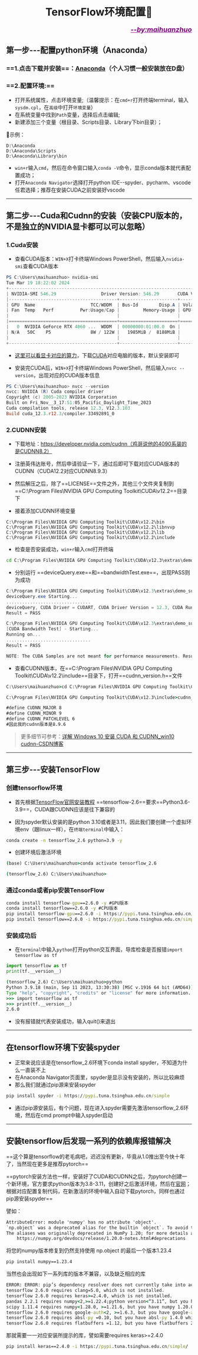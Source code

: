 <h1 align = "center">TensorFlow环境配置🚀</h1>

<div style="text-align: right; color: Purple; font-size: 18px;">
    <span style="font-weight: bold; font-style: italic; text-decoration: underline;">
        <a href="https://github.com/kestlermai" style="color: Purple;">--by:maihuanzhuo</a>
    </span>
</div>

## 第一步---配置python环境（Anaconda）

### ==1.点击下载并安装==：[Anaconda](https://www.anaconda.com/)（个人习惯一般安装放在D盘）

### ==2.配置环境:==

- 打开系统属性，点击环境变量;（温馨提示：在`cmd+r`打开终端terminal，输入`sysdm.cpl`，在`高级`中打开`环境变量`）
- 在系统变量中找到`Path`变量，选择后点击编辑;
- 新建添加三个变量（根目录、Scripts目录、Library下bin目录）；

🙌示例：

```
D:\Anaconda
D:\Anaconda\Scripts
D:\Anaconda\Library\bin
```

- `win+r`输入`cmd`，然后在命令窗口输入`conda -V`命令，显示conda版本就代表配置成功；
- 打开`Anaconda Navigator`选择打开python IDE--spyder、pycharm、vscode任君选择；推荐在安装CUDA之前安装好vscode

---

## 第二步---Cuda和Cudnn的安装（安装CPU版本的，不是独立的NVIDIA显卡都可以可以忽略）

### 1.Cuda安装

- 查看CUDA版本：`WIN+X`打卡终端Windows PowerShell，然后输入`nvidia-smi`查看CUDA版本

```powershell
PS C:\Users\maihuanzhuo> nvidia-smi
Tue Mar 19 18:22:02 2024
+---------------------------------------------------------------------------------------+
| NVIDIA-SMI 546.29                 Driver Version: 546.29       CUDA Version: 12.3     |
|-----------------------------------------+----------------------+----------------------+
| GPU  Name                     TCC/WDDM  | Bus-Id        Disp.A | Volatile Uncorr. ECC |
| Fan  Temp   Perf          Pwr:Usage/Cap |         Memory-Usage | GPU-Util  Compute M. |
|                                         |                      |               MIG M. |
|=========================================+======================+======================|
|   0  NVIDIA GeForce RTX 4060 ...  WDDM  | 00000000:01:00.0  On |                  N/A |
| N/A   50C    P5               8W / 122W |   1985MiB /  8188MiB |     22%      Default |
|                                         |                      |                  N/A |
+-----------------------------------------+----------------------+----------------------+
```

- [这里可以看显卡对应的算力](https://developer.nvidia.com/cuda-gpus)，下载[CUDA](https://developer.nvidia.com/cuda-toolkit)对应电脑的版本，默认安装即可

- 安装完CUDA后，`WIN+X`打卡终端Windows PowerShell，然后输入`nvcc --version`，出现对应的CUDA版本信息

```powershell
PS C:\Users\maihuanzhuo> nvcc --version
nvcc: NVIDIA (R) Cuda compiler driver
Copyright (c) 2005-2023 NVIDIA Corporation
Built on Fri_Nov__3_17:51:05_Pacific_Daylight_Time_2023
Cuda compilation tools, release 12.3, V12.3.103
Build cuda_12.3.r12.3/compiler.33492891_0
```

### 2.CUDNN安装

- 下载地址：https://developer.nvidia.com/cudnn（鸡哥说他的4090系装的是CUDNN8.2）

- 注册英伟达账号，然后申请验证一下，通过后即可下载对应CUDA版本的CUDNN（CUDA12.2对应CUDNN8.9.3）

- 然后解压之后，除了==LICENSE==文件之外，其他三个文件夹复制到==C:\Program Files\NVIDIA GPU Computing Toolkit\CUDA\v12.2==目录下

- 接着添加CUDNN环境变量

```
C:\Program Files\NVIDIA GPU Computing Toolkit\CUDA\v12.2\bin
C:\Program Files\NVIDIA GPU Computing Toolkit\CUDA\v12.2\libnvvp
C:\Program Files\NVIDIA GPU Computing Toolkit\CUDA\v12.2\lib
C:\Program Files\NVIDIA GPU Computing Toolkit\CUDA\v12.2\include
```

- 检查是否安装成功，`win+r`输入`cmd`打开终端

```cmd
cd C:\Program Files\NVIDIA GPU Computing Toolkit\CUDA\v12.3\extras\demo_suite
```

- 分别运行 ==deviceQuery.exe==和==bandwidthTest.exe==，出现PASS则为成功

```powershell
C:\Program Files\NVIDIA GPU Computing Toolkit\CUDA\v12.3\extras\demo_suite>deviceQuery.exe
deviceQuery.exe Starting...
................................
deviceQuery, CUDA Driver = CUDART, CUDA Driver Version = 12.3, CUDA Runtime Version = 12.3, NumDevs = 1, Device0 = NVIDIA GeForce RTX 4060 Laptop GPU
Result = PASS

C:\Program Files\NVIDIA GPU Computing Toolkit\CUDA\v12.3\extras\demo_suite>bandwidthTest.exe
[CUDA Bandwidth Test] - Starting...
Running on...
................................
Result = PASS

NOTE: The CUDA Samples are not meant for performance measurements. Results may vary when GPU Boost is enabled.
```

- 查看CUDNN版本，在==C:\Program Files\NVIDIA GPU Computing Toolkit\CUDA\v12.2\include==目录下，打开==cudnn_version.h==文件

```cmd
C:\Users\maihuanzhuo>cd C:\Program Files\NVIDIA GPU Computing Toolkit\CUDA\v12.3\include

C:\Program Files\NVIDIA GPU Computing Toolkit\CUDA\v12.3\include>cudnn_version.h

#define CUDNN_MAJOR 8
#define CUDNN_MINOR 9
#define CUDNN_PATCHLEVEL 6
#因此我的cudnn版本是8.9.6
```

> 更多细节可参考：[详解 Windows 10 安装 CUDA 和 CUDNN_win10 cudnn-CSDN博客](https://blog.csdn.net/KRISNAT/article/details/130966344)

---

## 第三步---安装TensorFlow

### 创建tensorflow环境

- 首先根据[TensorFlow官网安装教程](https://tensorflow.google.cn/install/source_windows?hl=zh-cn#tested_build_configurations) ==tensorflow-2.6==要求==Python3.6-3.9==，CUDA跟CUDNN应该是往下兼容的

- 因为spyder默认安装的是python 3.10或者是3.11，因此我们要创建一个虚拟环境env（跟linux一样），在``终端terminal``中输入：

```cmd
conda create -n tensorflow_2.6 python=3.9 -y
```

- 创建环境后激活环境

```cmd
(base) C:\Users\maihuanzhuo>conda activate tensorflow_2.6

(tensorflow_2.6) C:\Users\maihuanzhuo>
```

### 通过conda或者pip安装TensorFlow

```cmd
conda install tensorflow-gpu==2.6.0 -y #GPU版本
conda install tensorflow==2.6.0 -y #CPU版本
pip install tensorflow-gpu==2.6.0 -i https://pypi.tuna.tsinghua.edu.cn/simple #GPU版本，网不行的可以加个镜像
pip install tensorflow==2.6.0 -i https://pypi.tuna.tsinghua.edu.cn/simple #CPU版本
```

### 安装成功后

- 在``terminal``中输入`python`打开python交互界面，导库检查是否报错`import tensorflow as tf`

```python
import tensorflow as tf
print(tf.__version__)
```

```cmd
(tensorflow_2.6) C:\Users\maihuanzhuo>python
Python 3.9.18 (main, Sep 11 2023, 13:30:38) [MSC v.1916 64 bit (AMD64)] on win32
Type "help", "copyright", "credits" or "license" for more information.
>>> import tensorflow as tf
>>> print(tf.__version__)
2.6.0
```

- 没有报错就代表安装成功，输入quit()来退出

---

## 在tensorflow环境下安装spyder

- 正常来说应该是在tensorflow_2.6环境下conda install spyder，不知道为什么一直装不上
- 在Anaconda Navigator页面里，spyder是显示没有安装的，所以比较麻烦
- 那么我们就通过pip源来安装spyder

```cmd
pip install spyder -i https://pypi.tuna.tsinghua.edu.cn/simple
```

- 通过pip源安装后，有个问题，现在进入spyder需要先激活tensorflow_2.6环境，然后在cmd prompt中输入spyder启动

---

## 安装tensorflow后发现一系列的依赖库报错解决

==这个算是tensorflow的老毛病吧，迟迟没有更新，毕竟从1.0推出至今快十年了，当然现在更多是推荐pytorch==

==pytorch安装方法也一样，安装好了CUDA和CUDNN之后，为pytorch创建一个新环境，官方要求python版本为3.8-3.11，创建好之后激活环境，然后在[官网](https://pytorch.org/get-started/locally/)；根据对应配置复制代码，在新激活的环境中输入自动下载pytorch，同样也通过pip源安装spyder==

譬如：

```cmd
AttributeError: module 'numpy' has no attribute 'object'.
`np.object` was a deprecated alias for the builtin `object`. To avoid this error in existing code, use `object` by itself. Doing this will not modify any behavior and is safe.
The aliases was originally deprecated in NumPy 1.20; for more details and guidance see the original release note at:
    https://numpy.org/devdocs/release/1.20.0-notes.html#deprecations
```

将您的numpy版本修复到仍然支持使用 np.object 的最后一个版本1.23.4

```cmd
pip install numpy==1.23.4
```

当然也会出现如下一系列库的版本不兼容，以及缺乏相应的库

```cmd
ERROR: ERROR: pip’s dependency resolver does not currently take into account all the packages that are installed. This behaviour is the source of the following dependency conflicts.
tensorflow 2.6.0 requires clang=5.0, which is not installed.
tensorflow 2.6.0 requires keras>=2.4.0, which is not installed.
pandas 2.2.1 requires numpy<2,>=1.22.4;python version<“3.11”, but you have numpy 1.20.0 which is incompatible.
scipy 1.11.4 requires numpy<1.28.0, >=1.21.6, but you have numpy 1.20.0 which is incompatible.
tensorflow 2.6.0 requires google-auth<2, >=1.6.3, but you have google-auth 2.22.0 which is incompatible.
tensorflow 2.6.0 requires absl-py =0.10, but you have absl-py 1.4.0 which is incompatible.
tensorflow 2.6.0 requires flatbuffers =1.12, but you have flatbuffers 20210226132247 which is incompatible.
```

那就需要一一对应安装所提示的库，譬如需要requires keras>=2.4.0

```cmd
pip install keras==2.4.0 -i https://pypi.tuna.tsinghua.edu.cn/simple/
```

